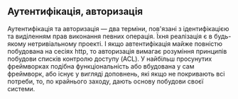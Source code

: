 ## Аутентифікація, авторизація

Аутентифікація та авторизація — два терміни, пов'язані з ідентифікацією та виділенням прав виконання певних операція. Їхня реалізація є в будь-якому нетривіальному проекті. І якщо автентифікація майже повністю побудована на сесіях http, то авторизація вимагає розуміння принципів побудови списків контролю доступу (ACL). У найбільш просунутих фреймворках подібна функціональність або вбудована у сам фреймворк, або існує у вигляді доповнень, які якщо не покривають всі потреби, то, по крайнього заходу, дають основу побудови своєї системи.
